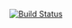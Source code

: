 [![Build Status](https://www.codeship.io/projects/ed808fa0-8a5a-0131-9c9c-4a87511fc199/status)](https://www.codeship.io/projects/ed808fa0-8a5a-0131-9c9c-4a87511fc199/status)